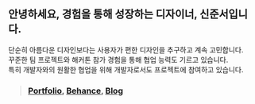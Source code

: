 ## 안녕하세요, 경험을 통해 성장하는 디자이너, 신준서입니다.
단순히 아름다운 디자인보다는 사용자가 편한 디자인을 추구하고 계속 고민합니다.<br>
꾸준한 팀 프로젝트와 해커톤 참가 경험을 통해 협업 능력도 기르고 있습니다.<br>
특히 개발자와의 원활한 협업을 위해 개발자로서도 프로젝트에 참여하고 있습니다.<br>
> ### [Portfolio](https://baeian.notion.site/baeian/ShinJoonseo-Portfolio-6d05953968ca4acf9092cf70536dc4ec), [Behance](https://www.behance.net/66c34071), [Blog](https://velog.io/@baeian)

